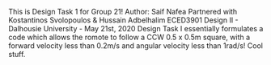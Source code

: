 This is Design Task 1 for Group 21!
Author: Saif Nafea
Partnered with Kostantinos Svolopoulos & Hussain Adbelhalim
ECED3901 Design II - Dalhousie University - May 21st, 2020
Design Task I essentially formulates a code which allows the romote to follow a CCW 0.5 x 0.5m square, with a forward velocity less than 0.2m/s and angular velocity less than 1rad/s! Cool stuff.
